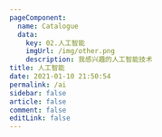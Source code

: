 ```yaml
---
pageComponent: 
  name: Catalogue
  data: 
    key: 02.人工智能
    imgUrl: /img/other.png
    description: 我感兴趣的人工智能技术
title: 人工智能
date: 2021-01-10 21:50:54
permalink: /ai
sidebar: false
article: false
comment: false
editLink: false
---
```

